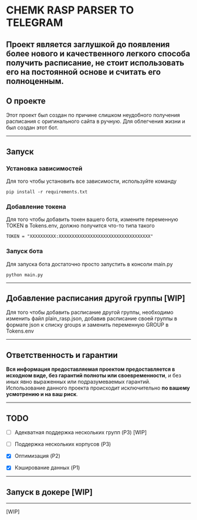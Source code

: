 <!-- markdownlint-disable MD053 MD040  -->
# CHEMK RASP PARSER TO TELEGRAM

## Проект является заглушкой до появления более нового и качественного легкого способа получить расписание, не стоит использовать его на постоянной основе и считать его полноценным.

## О проекте

Этот проект был создан по причине слишком неудобного получения расписания с оригинального сайта в ручную. Для облегчения жизни и был создан этот бот.

***

## Запуск

### Установка зависимостей

Для того чтобы установить все зависимости, используйте команду

```console
pip install -r requirements.txt
```

### Добавление токена

Для того чтобы добавить токен вашего бота, измените переменную TOKEN в Tokens.env, должно получится что-то типа такого

```
TOKEN = "XXXXXXXXXX:XXXXXXXXXXXXXXXXXXXXXXXXXXXXXXXXXXX"
```

### Запуск бота

Для запуска бота достаточно просто запустить в консоли main.py

```console
python main.py
```

***

## Добавление расписания другой группы [WIP]

Для того чтобы добавить расписание другой группы, необходимо изменить файл plain_rasp.json, добавив расписание своей группы в формате json к списку groups и заменить переменную GROUP в Tokens.env

***

## Ответственность и гарантии

**Вся информация предоставляемая проектом предоставляется в исходном виде, без гарантий полноты или своевременности**, и без иных явно выраженных или подразумеваемых гарантий. Использование данного проекта происходит исключительно **по вашему усмотрению и на ваш риск**.

***

## TODO

- [ ] Адекватная поддержка нескольких групп (P3) [WIP]

- [ ] Поддержка нескольких корпусов (P3)

- [x] Оптимизация (P2) 

- [x] Кэширование данных (P1)

***

## Запуск в докере [WIP]

***

[WIP]

[Writed by SahsaGHT(lysk) 🐲 under the supervision of Aestas as Satsea]::
